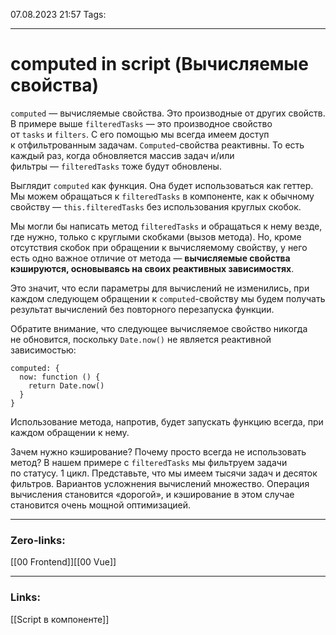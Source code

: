 07.08.2023 21:57
Tags:

---
# computed in script (Вычисляемые свойства)

`computed` — вычисляемые свойства. Это производные от других свойств. В примере выше `filteredTasks` — это производное свойство от `tasks` и `filters`. С его помощью мы всегда имеем доступ к отфильтрованным задачам. `Computed`-свойства реактивны. То есть каждый раз, когда обновляется массив задач и/или фильтры — `filteredTasks` тоже будут обновлены.

Выглядит `computed` как функция. Она будет использоваться как геттер. Мы можем обращаться к `filteredTasks` в компоненте, как к обычному свойству — `this.filteredTasks` без использования круглых скобок.

Мы могли бы написать метод `filteredTasks` и обращаться к нему везде, где нужно, только с круглыми скобками (вызов метода). Но, кроме отсутствия скобок при обращении к вычисляемому свойству, у него есть одно важное отличие от метода — **вычисляемые свойства кэшируются, основываясь на своих реактивных зависимостях**.

Это значит, что если параметры для вычислений не изменились, при каждом следующем обращении к `computed`-свойству мы будем получать результат вычислений без повторного перезапуска функции.

Обратите внимание, что следующее вычисляемое свойство никогда не обновится, поскольку `Date.now()` не является реактивной зависимостью:

```
computed: {
  now: function () {
    return Date.now()
  }
}
```

Использование метода, напротив, будет запускать функцию всегда, при каждом обращении к нему.

Зачем нужно кэширование? Почему просто всегда не использовать метод? В нашем примере с `filteredTasks` мы фильтруем задачи по статусу. 1 цикл. Представьте, что мы имеем тысячи задач и десяток фильтров. Вариантов усложнения вычислений множество. Операция вычисления становится «дорогой», и кэширование в этом случае становится очень мощной оптимизацией.

---
### Zero-links:
[[00 Frontend]][[00 Vue]]

---
### Links:
[[Script в компоненте]]
